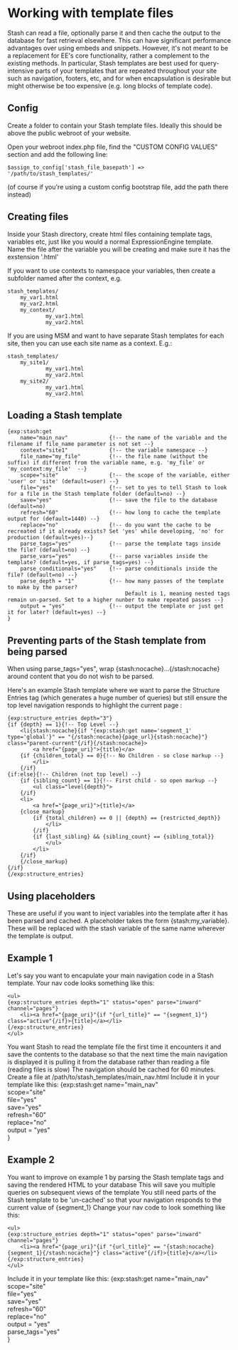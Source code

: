 # Working with template files

Stash can read a file, optionally parse it and then cache the output to the database for fast retrieval elsewhere. This can have significant performance advantages over using embeds and snippets. However, it's not meant to be a replacement for EE's core functionality, rather a complement to the existing methods. In particular, Stash templates are best used for query-intensive parts of your templates that are repeated throughout your site such as navigation, footers, etc, and for when encapsulation is desirable but might otherwise be too expensive (e.g. long blocks of template code).

## Config
Create a folder to contain your Stash template files. Ideally this should be above the public webroot of your website.

Open your webroot index.php file, find the "CUSTOM CONFIG VALUES" section and add the following line:

	$assign_to_config['stash_file_basepath'] => '/path/to/stash_templates/'

(of course if you're using a custom config bootstrap file, add the path there instead)
 
## Creating files
Inside your Stash directory, create html files containing template tags, variables etc, just like you would a normal ExpressionEngine template. Name the file after the variable you will be creating and make sure it has the exstension '.html' 

If you want to use contexts to namespace your variables, then create a subfolder named after the context, e.g.

	stash_templates/
  		my_var1.html
  		my_var2.html
  		my_context/
     			my_var1.html
     			my_var2.html

If you are using MSM and want to have separate Stash templates for each site, then you can use each site name as a context. E.g.:

	stash_templates/
  		my_site1/
     			my_var1.html
     			my_var2.html
  		my_site2/
     			my_var1.html
     			my_var2.html


## Loading a Stash template

	{exp:stash:get 
		name="main_nav" 			{!-- the name of the variable and the filename if file_name parameter is not set --}
		context="site1" 			{!-- the variable namespace --}
		file_name="my_file" 		{!-- the file name (without the suffix) if different from the variable name, e.g. 'my_file' or 'my_context:my_file'  --}
		scope="site" 				{!-- the scope of the variable, either 'user' or 'site' (default=user) --}
		file="yes" 					{!-- set to yes to tell Stash to look for a file in the Stash template folder (default=no) --}
		save="yes" 					{!-- save the file to the database (default=no)
		refresh="60" 				{!-- how long to cache the template output for (default=1440) --}
		replace="no" 				{!-- do you want the cache to be recreated if it already exists? Set 'yes' while developing, 'no' for production (default=yes)--}
		parse_tags="yes"  			{!-- parse the template tags inside the file? (default=no) --}
		parse_vars="yes"  			{!-- parse variables inside the template? (default=yes, if parse_tags=yes) --}
		parse_conditionals="yes" 	{!-- parse conditionals inside the file? (default=no) --}
		parse_depth = "1" 			{!-- how many passes of the template to make by the parser? 
										 Default is 1, meaning nested tags remain un-parsed. Set to a higher nunber to make repeated passes --}
		output = "yes"				{!-- output the template or just get it for later? (default=yes) --}
	}
	
## Preventing parts of the Stash template from being parsed

When using parse_tags="yes", wrap {stash:nocache}...{/stash:nocache} around content that you do not wish to be parsed.

Here's an example Stash template where we want to parse the Structure Entries tag (which generates a huge number of queries) but still ensure the top level navigation responds to highlight the current page :
	
	{exp:structure_entries depth="3"}
	{if {depth} == 1}{!-- Top Level --}
		<li{stash:nocache}{if "{exp:stash:get name='segment_1' type='global'}" == "{/stash:nocache}{page_url}{stash:nocache}"} class="parent-current"{/if}{/stash:nocache}>
	        <a href="{page_uri}">{title}</a>
		{if {children_total} == 0}{!-- No Children - so close markup --}
			</li>
		{/if}
	{if:else}{!-- Children (not top level) --}
		{if {sibling_count} == 1}{!-- First child - so open markup --}
			<ul class="level{depth}">
		{/if}
	  	<li>
			<a href="{page_uri}">{title}</a>
		{close_markup}
	    	{if {total_children} == 0 || {depth} == {restricted_depth}}
				</li>
	    	{/if}
	    	{if {last_sibling} && {sibling_count} == {sibling_total}}
				</ul>
			</li>
	    {/if}
		{/close_markup}
	{/if}
	{/exp:structure_entries}


## Using placeholders

These are useful if you want to inject variables into the template after it has been parsed and cached. A placeholder takes the form {stash:my_variable}. These will be replaced with the stash variable of the same name wherever the template is output.

## Example 1

Let's say you want to encapulate your main navigation code in a Stash template. Your nav code looks something like this:
	
	<ul>
	{exp:structure_entries depth="1" status="open" parse="inward" channel="pages"}
		<li><a href="{page_uri}"{if "{url_title}" == "{segment_1}"} class="active"{/if}>{title}</a></li>
	{/exp:structure_entries}
	</ul>

You want Stash to read the template file the first time it encounters it and save the contents to the database so that the next time the main navigation is displayed it is pulling it from the database rather than reading a file (reading files is slow)
The navigation should be cached for 60 minutes.
Create a file at /path/to/stash_templates/main_nav.html
Include it in your template like this:
 	{exp:stash:get 
    		name="main_nav"                       
    		scope="site"               
    		file="yes"                  
    		save="yes"                 
    		refresh="60"                
   		replace="no"                                               
    		output = "yes"           
	}

## Example 2

You want to improve on example 1 by parsing the Stash template tags and saving the rendered HTML to your database
This will save you multiple queries on subsequent views of the template
You still need parts of the Stash template to be 'un-cached' so that your navigation responds to the current value of {segment_1}
Change your nav code to look something like this:
	
	<ul>
	{exp:structure_entries depth="1" status="open" parse="inward" channel="pages"}
		<li><a href="{page_uri}"{if "{url_title}" == "{stash:nocache}{segment_1}{/stash:nocache}"} class="active"{/if}>{title}</a></li>
	{/exp:structure_entries}
	</ul>

Include it in your template like this:
	{exp:stash:get 
    		name="main_nav"                       
    		scope="site"               
    		file="yes"                  
    		save="yes"                 
    		refresh="60"                
    		replace="no"                                               
    		output = "yes"  
		parse_tags="yes"  	
	}




